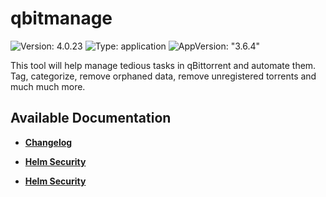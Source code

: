 # qbitmanage

![Version: 4.0.23](https://img.shields.io/badge/Version-4.0.23-informational?style=flat-square) ![Type: application](https://img.shields.io/badge/Type-application-informational?style=flat-square) ![AppVersion: "3.6.4"](https://img.shields.io/badge/AppVersion-"3.6.4"-informational?style=flat-square)

This tool will help manage tedious tasks in qBittorrent and automate them. Tag, categorize, remove orphaned data, remove unregistered torrents and much much more.

## Available Documentation

- [**Changelog**](CHANGELOG)

- [**Helm Security**](container-security)

- [**Helm Security**](helm-security)

